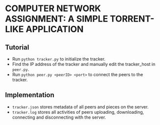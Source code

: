 # COMPUTER NETWORK ASSIGNMENT: A SIMPLE TORRENT-LIKE APPLICATION

## Tutorial

- Run `python tracker.py` to initialize the tracker.
- Find the IP address of the tracker and manually edit the tracker_host in `peer.py`.
- Run `python peer.py <peerID> <port>` to connect the peers to the tracker.

## Implementation

- `tracker.json` stores metadata of all peers and pieces on the server.
- `tracker.log` stores all activities of peers uploading, downloading, connecting and disconnecting with the server.


